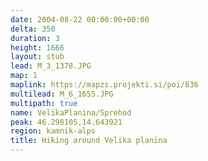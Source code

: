 ```yaml
---
date: 2004-08-22 00:00:00+00:00
delta: 350
duration: 3
height: 1666
layout: stub
lead: M_3_1378.JPG
map: 1
maplink: https://mapzs.projekti.si/poi/836
multilead: M_6_1655.JPG
multipath: true
name: VelikaPlanina/Sprehod
peak: 46.298105,14.643921
region: kamnik-alps
title: Hiking around Velika planina
---
```

